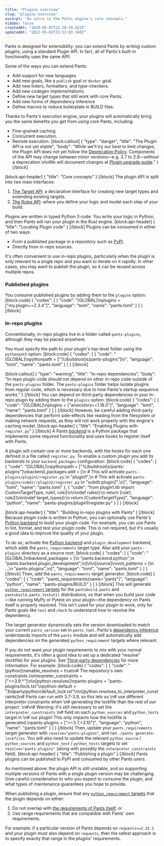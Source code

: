 ```yaml
---
title: "Plugins overview"
slug: "plugins-overview"
excerpt: "An intro to the Pants engine's core concepts."
hidden: false
createdAt: "2020-05-07T22:38:39.922Z"
updatedAt: "2022-05-03T23:53:03.160Z"
---
```

Pants is designed for extensibility: you can extend Pants by writing custom _plugins_, using a standard Plugin API. In fact, all of Pants's built-in functionality uses the same API!

Some of the ways you can extend Pants:

* Add support for new languages.
* Add new goals, like a `publish` goal or `docker` goal.
* Add new linters, formatters, and type-checkers.
* Add new codegen implementations.
* Define new target types that still work with core Pants.
* Add new forms of dependency inference
* Define macros to reduce boilerplate in BUILD files.

Thanks to Pants's execution engine, your plugins will automatically bring you the same benefits you get from using core Pants, including:

- Fine-grained caching.
- Concurrent execution.
- Remote execution.
[block:callout]
{
  "type": "danger",
  "title": "The Plugin API is not yet stable",
  "body": "While we'll try our best to limit changes, the Plugin API does not yet follow the [Deprecation Policy](doc:deprecation-policy). Components of the API may change between minor versions—e.g. 2.7 to 2.8—without a deprecation.\n\nWe will document changes at [Plugin upgrade guide](doc:plugin-upgrade-guide)."
}
[/block]

[block:api-header]
{
  "title": "Core concepts"
}
[/block]
The plugin API is split into two main interfaces:

1. [The Target API](doc:target-api-concepts): a declarative interface for creating new target types and extending existing targets.
2. [The Rules API](doc:rules-api-concepts): where you define your logic and model each step of your build.

Plugins are written in typed Python 3 code. You write your logic in Python, and then Pants will run your plugin in the Rust engine.
[block:api-header]
{
  "title": "Locating Plugin code"
}
[/block]
Plugins can be consumed in either of two ways:

- From a published package in a repository such as [PyPI](https://pypi.org/).
- Directly from in-repo sources. 

It's often convenient to use in-repo plugins, particularly when the plugin is only relevant to a single repo and you want to iterate on it rapidly. In other cases, you may want to publish the plugin, so it can be reused across multiple repos.

### Published plugins

You consume published plugins by adding them to the `plugins` option:
[block:code]
{
  "codes": [
    {
      "code": "[GLOBAL]\nplugins = [\"my.plugin==2.3.4\"]",
      "language": "toml",
      "name": "pants.toml"
    }
  ]
}
[/block]
### In-repo plugins

Conventionally, in-repo plugins live in a folder called `pants-plugins`, although they may be placed anywhere.

You must specify the path to your plugin's top-level folder using the `pythonpath` option:
[block:code]
{
  "codes": [
    {
      "code": "[GLOBAL]\npythonpath = [\"%(buildroot)s/pants-plugins\"]\n",
      "language": "toml",
      "name": "pants.toml"
    }
  ]
}
[/block]

[block:callout]
{
  "type": "warning",
  "title": "In-repo dependencies",
  "body": "In-repo plugin code should not depend on other in-repo code outside of the `pants-plugins` folder.  The `pants-plugins` folder helps isolate plugins from regular code, which is necessary due to how Pants's startup sequence works."
}
[/block]
You can depend on third-party dependencies in your in-repo plugin by adding them to the `plugins` option:
[block:code]
{
  "codes": [
    {
      "code": "[GLOBAL]\nplugins = [\"ansicolors==1.18.0\"]",
      "language": "toml",
      "name": "pants.toml"
    }
  ]
}
[/block]
However, be careful adding third-party dependencies that perform side-effects like reading from the filesystem or making network requests, as they will not work properly with the engine's caching model.
[block:api-header]
{
  "title": "Enabling Plugins with `register.py`"
}
[/block]
A Pants [_backend_](doc:enabling-backends) is a Python package that implements some required functionality and uses hooks to register itself with Pants.  

A plugin will contain one or more backends, with the hooks for each one defined in a file called `register.py`.  To enable a custom plugin you add its backends to your `backend_packages` configuration:
[block:code]
{
  "codes": [
    {
      "code": "[GLOBAL]\npythonpath = [\"%(buildroot)s/pants-plugins\"]\nbackend_packages.add = [\n  # This will activate `pants-plugins/plugin1/register.py`.\n  \"plugin1\",\n  # This will activate `pants-plugins/subdir/plugin2/register.py`.\n  \"subdir.plugin2\",\n]",
      "language": "toml",
      "name": "pants.toml"
    },
    {
      "code": "from plugin1.lib import CustomTargetType, rule1, rule2\n\n\ndef rules():\n    return [rule1, rule2]\n\n\ndef target_types():\n    return [CustomTargetType]",
      "language": "python",
      "name": "pants-plugins/plugin1/register.py"
    }
  ]
}
[/block]

[block:api-header]
{
  "title": "Building in-repo plugins with Pants"
}
[/block]
Because plugin code is written in Python, you can optionally use Pants's [Python backend](doc:python-backend) to build your plugin code. For example, you can use Pants to lint, format, and test your plugin code. This is not required, but it's usually a good idea to improve the quality of your plugin.

To do so, activate the [Python backend](doc:python) and `plugin_development` backend, which adds the `pants_requirements` target type. Also add your `pants-plugins` directory as a source root:
[block:code]
{
  "codes": [
    {
      "code": "[GLOBAL]\nbackend_packages = [\n  \"pants.backend.python\",\n  \"pants.backend.plugin_development\",\n]\n\n[source]\nroot_patterns = [\n  ..,\n  \"pants-plugins\",\n]",
      "language": "toml",
      "name": "pants.toml"
    }
  ]
}
[/block]
Then, add the `pants_requirements` target generator.
[block:code]
{
  "codes": [
    {
      "code": "pants_requirements(name=\"pants\")",
      "language": "python",
      "name": "pants-plugins/BUILD"
    }
  ]
}
[/block]
This will generate [`python_requirement` targets](doc:python-third-party-dependencies) for the `pantsbuild.pants` and `pantsbuild.pants.testutil` distributions, so that when you build your code—like running MyPy or Pytest on your plugin—the dependency on Pants itself is properly resolved. This isn't used for your plugin to work, only for Pants goals like `test` and `check` to understand how to resolve the dependency.

The target generator dynamically sets the version downloaded to match your current `pants_version` set in `pants.toml`. Pants's [dependency inference](doc:targets) understands imports of the `pants` module and will automatically add dependencies on the generated `python_requirement` targets where relevant.

If you do not want your plugin requirements to mix with your normal requirements, it's often a good idea to set up a dedicated "resolve" (lockfile) for your plugins. See [Third-party dependencies](doc:python-third-party-dependencies) for more information. For example:
[block:code]
{
  "codes": [
    {
      "code": "[python]\nenable_resolves = true\n# The repository's own constraints.\ninterpreter_constraints = [\"==3.9.*\"]\n\n[python.resolves]\npants-plugins = \"pants-plugins/lock.txt\"\npython-default = \"3rdparty/python/default_lock.txt\"\n\n[python.resolves_to_interpreter_constraints]\n# Pants can run with 3.7-3.9, so this lets us \n# use different interpreter constraints when \n# generating the lockfile than the rest of our project. \n#\n# Warning: it's still necessary to set the `interpreter_constraints` \n# field on each `python_sources` and `python_tests` target in \n# our plugin! This only impacts how the lockfile is generated.\npants-plugins = [\">=3.7,<3.10\"]",
      "language": "python",
      "name": "pants.toml"
    }
  ]
}
[/block]
Then, update your `pants_requirements` target generator with `resolve="pants-plugins"`, and run `./pants generate-lockfiles`. You will also need to update the relevant `python_source` / `python_sources` and `python_test` / `python_tests` targets to set `resolve="pants-plugins"` (along with possibly the `interpreter_constraints` field).
[block:api-header]
{
  "title": "Publishing a plugin"
}
[/block]
Pants plugins can be published to PyPI and consumed by other Pants users.

As mentioned above: the plugin API is still unstable, and so supporting multiple versions of Pants with a single plugin version may be challenging. Give careful consideration to who you expect to consume the plugin, and what types of maintenance guarantees you hope to provide.

When publishing a plugin, ensure that any [`python_requirement` targets](doc:python-third-party-dependencies) that the plugin depends on either:
1. Do not overlap with [the requirements of Pants itself](https://github.com/pantsbuild/pants/blob/aa0932a54e8c1b6ed6f3be8e084a11b2f6c808e5/3rdparty/python/requirements.txt), or
2. Use range requirements that are compatible with Pants' own requirements.

For example: if a particular version of Pants depends on `requests>=2.25.1` and your plugin must also depend on `requests`, then the safest approach is to specify exactly that range in the plugins' requirements.